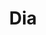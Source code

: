 ---
title: "Dia"
url: /ciudad-autonoma-de-buenos-aires/dia-avenida-rivadavia-7/
shop: supermercado
---